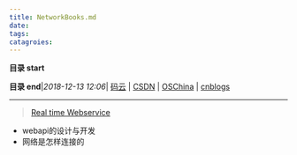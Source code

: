 ```yaml
---
title: NetworkBooks.md
date: 
tags: 
catagroies: 
---
```


**目录 start**
 

**目录 end**|_2018-12-13 12:06_| [码云](https://gitee.com/gin9) | [CSDN](http://blog.csdn.net/kcp606) | [OSChina](https://my.oschina.net/kcp1104) | [cnblogs](http://www.cnblogs.com/kuangcp)
****************************************
> [Real time Webservice](http://ceur-ws.org/Vol-601/EOMAS10_paper13.pdf)


- webapi的设计与开发
- 网络是怎样连接的
